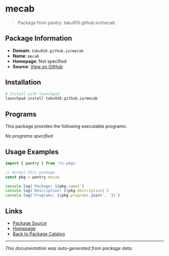 # mecab

> Package from pantry: taku910.github.io/mecab

## Package Information

- **Domain**: `taku910.github.io/mecab`
- **Name**: `mecab`
- **Homepage**: Not specified
- **Source**: [View on GitHub](https://github.com/pkgxdev/pantry/tree/main/projects/taku910.github.io/mecab/package.yml)

## Installation

```bash
# Install with launchpad
launchpad install taku910.github.io/mecab
```

## Programs

This package provides the following executable programs:

*No programs specified*

## Usage Examples

```typescript
import { pantry } from 'ts-pkgx'

// Access this package
const pkg = pantry.mecab

console.log(`Package: ${pkg.name}`)
console.log(`Description: ${pkg.description}`)
console.log(`Programs: ${pkg.programs.join(', ')}`)
```

## Links

- [Package Source](https://github.com/pkgxdev/pantry/tree/main/projects/taku910.github.io/mecab/package.yml)
- [Homepage](#)
- [Back to Package Catalog](../../../package-catalog.md)

---

*This documentation was auto-generated from package data.*
